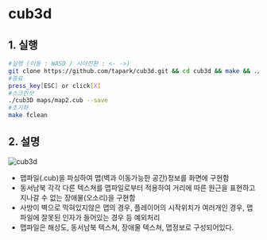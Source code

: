# cub3d
## 1. 실행
~~~bash
#실행 (이동 : WASD / 시야전환 : <- ->)
git clone https://github.com/tapark/cub3d.git && cd cub3d && make && ./cub3D maps/map2.cub
#종료
press_key[ESC] or click[X]
#스크린샷
./cub3D maps/map2.cub --save
#초기화
make fclean
~~~

## 2. 설명
![cub3d](https://user-images.githubusercontent.com/67908647/115222037-435e4900-a145-11eb-9d02-afa4f8d21956.gif)
 - 맵파일(.cub)을 파싱하여 맵(벽과 이동가능한 공간)정보를 화면에 구현함
 - 동서남북 각각 다른 텍스쳐를 맵파일로부터 적용하여 거리에 따른 원근을 표현하고 지나갈 수 없는 장애물(오소리)을 구현함
 - 사방이 벽으로 막혀있지않은 맵의 경우, 플레이어의 시작위치가 여러개인 경우, 맵파일에 잘못된 인자가 들어있는 경우 등 예외처리
 - 맵파일은 해상도, 동서남북 텍스쳐, 장애물 텍스쳐, 맵정보로 구성되어있다. 
